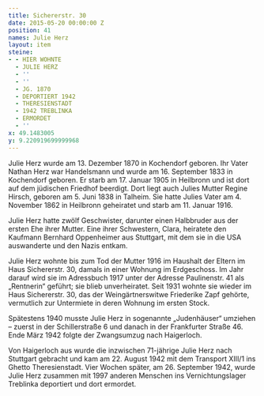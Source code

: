 ```yaml
---
title: Sichererstr. 30
date: 2015-05-20 00:00:00 Z
position: 41
names: Julie Herz
layout: item
steine:
- - HIER WOHNTE
  - JULIE HERZ
  - ''
  - ''
  - JG. 1870
  - DEPORTIERT 1942
  - THERESIENSTADT
  - 1942 TREBLINKA
  - ERMORDET
  - ''
x: 49.1483005
y: 9.220919699999968
---
```


Julie Herz wurde am 13. Dezember 1870 in Kochendorf geboren. Ihr Vater Nathan Herz war Handelsmann und wurde am 16. September 1833 in Kochendorf geboren. Er starb am 17. Januar 1905 in Heilbronn und ist dort auf dem jüdischen Friedhof beerdigt. Dort liegt auch Julies Mutter Regine Hirsch, geboren am 5. Juni 1838 in Talheim. Sie hatte Julies Vater am 4. November 1862 in Heilbronn geheiratet und starb am 11. Januar 1916.

Julie Herz hatte zwölf Geschwister, darunter einen Halbbruder aus der ersten Ehe ihrer Mutter. Eine ihrer Schwestern, Clara, heiratete den Kaufmann Bernhard Oppenheimer aus Stuttgart, mit dem sie in die USA auswanderte und den Nazis entkam.

Julie Herz wohnte bis zum Tod der Mutter 1916 im Haushalt der Eltern im Haus Sichererstr. 30, damals in einer Wohnung im Erdgeschoss. Im Jahr darauf wird sie im Adressbuch 1917 unter der Adresse Paulinenstr. 41 als „Rentnerin“ geführt; sie blieb unverheiratet. Seit 1931 wohnte sie wieder im Haus Sichererstr. 30, das der Weingärtnerswitwe Friederike Zapf gehörte, vermutlich zur Untermiete in deren Wohnung im ersten Stock.

Spätestens 1940 musste Julie Herz in sogenannte „Judenhäuser“ umziehen – zuerst in der Schillerstraße 6 und danach in der Frankfurter Straße 46. Ende März 1942 folgte der Zwangsumzug nach Haigerloch.

Von Haigerloch aus wurde die inzwischen 71-jährige Julie Herz nach Stuttgart gebracht und kam am 22. August 1942 mit dem Transport XIII/1 ins Ghetto Theresienstadt. Vier Wochen später, am 26. September 1942, wurde Julie Herz zusammen mit 1997 anderen Menschen ins Vernichtungslager Treblinka deportiert und dort ermordet.